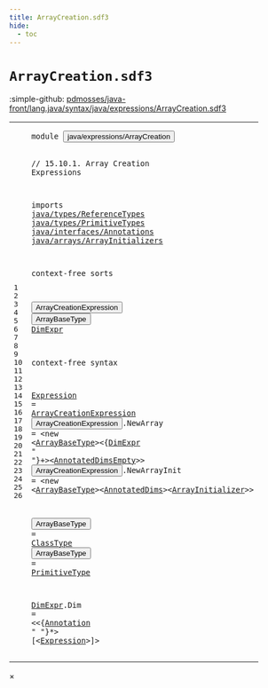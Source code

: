 ```yaml
---
title: ArrayCreation.sdf3
hide:
  - toc
---
```


# `ArrayCreation.sdf3`

:simple-github: [pdmosses/java-front/lang.java/syntax/java/expressions/ArrayCreation.sdf3]

[pdmosses/java-front/lang.java/syntax/java/expressions/ArrayCreation.sdf3]: https://github.com/pdmosses/java-front/blob/master/lang.java/syntax/java/expressions/ArrayCreation.sdf3 "The source file on GitHub"

<div class="sdf3"><table class="highlighttable"><tbody><tr><td class="linenos"><div class="linenodiv"><pre><span></span>1
2
3
4
5
6
7
8
9
10
11
12
13
14
15
16
17
18
19
20
21
22
23
24
25
26
</pre></div></td>
<td class="code"><pre><code><span class="keyword">module</span> <button class="modal-open" id="java/expressions/ArrayCreation_1_8" title="a definition with multiple references" data-urls="../ArrayAccess.sdf3/#java/expressions/ArrayCreation line 7_3; ../Main.sdf3/#java/expressions/ArrayCreation line 9_3">java/expressions/ArrayCreation</button>

<span class="layout">// 15.10.1. Array Creation Expressions</span>

<span class="keyword">imports</span>
  <a href="../../types/ReferenceTypes.sdf3/#java/types/ReferenceTypes_1_8" id="java/types/ReferenceTypes_6_3" title="a reference to a single-file definition">java/types/ReferenceTypes</a>
  <a href="../../types/PrimitiveTypes.sdf3/#java/types/PrimitiveTypes_1_8" id="java/types/PrimitiveTypes_7_3" title="a reference to a single-file definition">java/types/PrimitiveTypes</a>
  <a href="../../interfaces/Annotations.sdf3/#java/interfaces/Annotations_1_8" id="java/interfaces/Annotations_8_3" title="a reference to a single-file definition">java/interfaces/Annotations</a>
  <a href="../../arrays/ArrayInitializers.sdf3/#java/arrays/ArrayInitializers_1_8" id="java/arrays/ArrayInitializers_9_3" title="a reference to a single-file definition">java/arrays/ArrayInitializers</a>

<span class="keyword">context-free sorts</span>

  <button class="modal-open" id="ArrayCreationExpression_13_3" title="a definition with multiple references" data-urls="#ArrayCreationExpression line 19_16; ../ArrayAccess.sdf3/#ArrayCreationExpression line 21_48">ArrayCreationExpression</button>
  <button class="modal-open" id="ArrayBaseType_14_3" title="a definition with multiple references" data-urls="#ArrayBaseType line 20_44, 21_48">ArrayBaseType</button>
  <a href="#DimExpr_20_60" id="DimExpr_15_3" title="a definition with a single reference">DimExpr</a>

<span class="keyword">context-free syntax</span>
  
  <a href="#Expression_26_40" id="Expression_19_3" title="a definition with a single reference">Expression</a> = <a href="#ArrayCreationExpression_13_3" id="ArrayCreationExpression_19_16" title="a reference to a single-file definition">ArrayCreationExpression</a>
  <button class="modal-open" id="ArrayCreationExpression_20_3" title="a definition with multiple references" data-urls="#ArrayCreationExpression line 19_16; ../ArrayAccess.sdf3/#ArrayCreationExpression line 21_48">ArrayCreationExpression</button>.<span class="cons_Constructor"><span id="NewArray_20_27" title="a definition with no references">NewArray</span></span> = &lt;<span class="cons_String">new</span> &lt;<a href="#ArrayBaseType_14_3" id="ArrayBaseType_20_44" title="a reference to a single-file definition">ArrayBaseType</a>&gt;&lt;{<a href="#DimExpr_15_3" id="DimExpr_20_60" title="a reference to a single-file definition">DimExpr</a> <span class="cons_Lit">" "</span>}+&gt;&lt;<a href="../../types/ReferenceTypes.sdf3/#AnnotatedDimsEmpty_18_3" id="AnnotatedDimsEmpty_20_75" title="a reference to a single-file definition">AnnotatedDimsEmpty</a>&gt;&gt;
  <button class="modal-open" id="ArrayCreationExpression_21_3" title="a definition with multiple references" data-urls="#ArrayCreationExpression line 19_16; ../ArrayAccess.sdf3/#ArrayCreationExpression line 21_48">ArrayCreationExpression</button>.<span class="cons_Constructor"><span id="NewArrayInit_21_27" title="a definition with no references">NewArrayInit</span></span> = &lt;<span class="cons_String">new</span> &lt;<a href="#ArrayBaseType_14_3" id="ArrayBaseType_21_48" title="a reference to a single-file definition">ArrayBaseType</a>&gt;&lt;<a href="../../types/ReferenceTypes.sdf3/#AnnotatedDims_17_3" id="AnnotatedDims_21_63" title="a reference to a single-file definition">AnnotatedDims</a>&gt;&lt;<a href="../../arrays/ArrayInitializers.sdf3/#ArrayInitializer_10_3" id="ArrayInitializer_21_78" title="a reference to a single-file definition">ArrayInitializer</a>&gt;&gt;
  
  <button class="modal-open" id="ArrayBaseType_23_3" title="a definition with multiple references" data-urls="#ArrayBaseType line 20_44, 21_48">ArrayBaseType</button> = <a href="../../types/ReferenceTypes.sdf3/#ClassType_14_3" id="ClassType_23_19" title="a reference to a single-file definition">ClassType</a>
  <button class="modal-open" id="ArrayBaseType_24_3" title="a definition with multiple references" data-urls="#ArrayBaseType line 20_44, 21_48">ArrayBaseType</button> = <a href="../../types/PrimitiveTypes.sdf3/#PrimitiveType_10_3" id="PrimitiveType_24_19" title="a reference to a single-file definition">PrimitiveType</a>
  
  <a href="#DimExpr_20_60" id="DimExpr_26_3" title="a definition with a single reference">DimExpr</a>.<span class="cons_Constructor"><span id="Dim_26_11" title="a definition with no references">Dim</span></span> = &lt;&lt;{<a href="../../interfaces/Annotations.sdf3/#Annotation_12_3" id="Annotation_26_20" title="a reference to a single-file definition">Annotation</a> <span class="cons_Lit">" "</span>}*&gt; <span class="cons_String">[</span>&lt;<a href="#Expression_19_3" id="Expression_26_40" title="a reference to a single-file definition">Expression</a>&gt;<span class="cons_String">]</span>&gt;
</code></pre></td></tr></tbody></table></div>

<div id="modal">
  <div id="modal-content">
    <span id="modal-close">&times;</span>
    <h2 id="modal-h2"></h2>
    <p  id="modal-p"></p>
    <ul id="modal-ul"></ul>
  </div>
</div>
